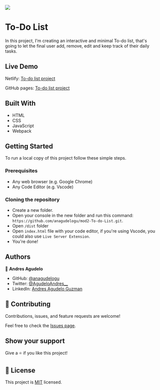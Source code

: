 ![](https://img.shields.io/badge/Microverse-blueviolet)

# To-Do List

In this project, I'm creating an interactive and minimal To-do list, that's going to let the final user add, remove, edit and keep track of their daily tasks.

## Live Demo

Netlify: [To-do list project](https://anagudelogu-to-do-list.netlify.app/)

GitHub pages: [To-do list project](https://anagudelogu.github.io/mod2-To-do-List/)

## Built With

- HTML
- CSS
- JavaScript
- Webpack

## Getting Started

To run a local copy of this project follow these simple steps.

### Prerequisites

- Any web browser (e.g. Google Chrome)
- Any Code Editor (e.g. Vscode)

### Cloning the repository

- Create a new folder.
- Open your console in the new folder and run this command: `https://github.com/anagudelogu/mod2-To-do-List.git`.
- Open `/dist` folder
- Open `index.html` file with your code editor, if you're using Vscode, you could also use `Live Server Extension`.
- You're done!

## Authors

👤 **Andres Agudelo**

- GitHub: [@anagudelogu](https://github.com/anagudelogu)
- Twitter: [@AgudeloAndres\_\_](https://twitter.com/AgudeloAndres__)
- LinkedIn: [Andres Agudelo Guzman](https://linkedin.com/in/aagst)

## 🤝 Contributing

Contributions, issues, and feature requests are welcome!

Feel free to check the [Issues page](https://github.com/anagudelogu/mod2-To-do-List/issues).

## Show your support

Give a ⭐️ if you like this project!

## 📝 License

This project is [MIT](./MIT.md) licensed.
